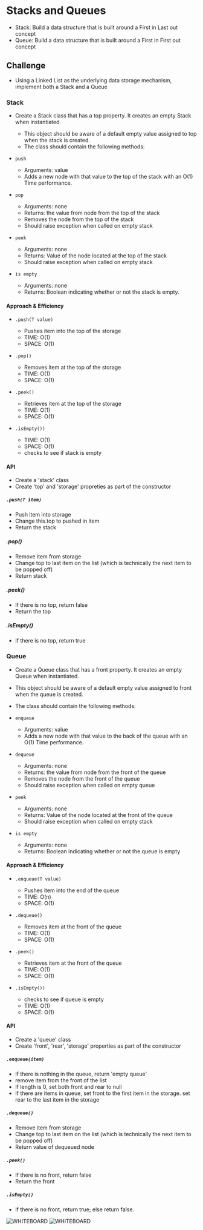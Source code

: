 # Stacks and Queues
<!-- Short summary or background information -->
- Stack: Build a data structure that is built around a First in Last out concept
- Queue: Build a data structure that is built around a First in First out concept

## Challenge
<!-- Description of the challenge -->
- Using a Linked List as the underlying data storage mechanism, implement both a Stack and a Queue

### Stack

- Create a Stack class that has a top property. It creates an empty Stack when instantiated.
  - This object should be aware of a default empty value assigned to top when the stack is created.
  - The class should contain the following methods:
- `push`
  - Arguments: value
  - Adds a new node with that value to the top of the stack with an O(1) Time performance.
- `pop`
  - Arguments: none
  - Returns: the value from node from the top of the stack
  - Removes the node from the top of the stack
  - Should raise exception when called on empty stack

- `peek`
  - Arguments: none
  - Returns: Value of the node located at the top of the stack
  - Should raise exception when called on empty stack

- `is empty`
  - Arguments: none
  - Returns: Boolean indicating whether or not the stack is empty.

#### Approach & Efficiency
<!-- What approach did you take? Why? What is the Big O space/time for this approach? -->

- `.push(T value)`
  - Pushes item into the top of the storage
  - TIME: O(1)
  - SPACE: O(1)

- `.pop()`
  - Removes item at the top of the storage
  - TIME: O(1)
  - SPACE: O(1)

- `.peek()`
  - Retrieves item at the top of the storage
  - TIME: O(1)
  - SPACE: O(1)

- `.isEmpty())`
  - TIME: O(1)
  - SPACE: O(1)
  - checks to see if stack is empty

#### API
<!-- Description of each method publicly available to your Linked List -->

- Create a 'stack' class
- Create 'top' and 'storage' propreties as part of the constructor

##### `.push(T item)`

- Push item into storage
- Change this.top to pushed in item
- Return the stack

##### .pop()

- Remove item from storage
- Change top to last item on the list (which is technically the next item to be popped off)
- Return stack

##### .peek()

- If there is no top, return false
- Return the top

##### .isEmpty()

- If there is no top, return true

### Queue

- Create a Queue class that has a front property. It creates an empty Queue when instantiated.
- This object should be aware of a default empty value assigned to front when the queue is created.
- The class should contain the following methods:
- `enqueue`
  - Arguments: value
  - Adds a new node with that value to the back of the queue with an O(1) Time performance.

- `dequeue`
  - Arguments: none
  - Returns: the value from node from the front of the queue
  - Removes the node from the front of the queue
  - Should raise exception when called on empty queue

- `peek`
  - Arguments: none
  - Returns: Value of the node located at the front of the queue
  - Should raise exception when called on empty stack

- `is empty`
  - Arguments: none
  - Returns: Boolean indicating whether or not the queue is empty

#### Approach & Efficiency

- `.enqueue(T value)`
  - Pushes item into the end of the queue
  - TIME: O(n)
  - SPACE: O(1)

- `.dequeue()`
  - Removes item at the front of the queue
  - TIME: O(1)
  - SPACE: O(1)

- `.peek()`
  - Retrieves item at the front of the queue
  - TIME: O(1)
  - SPACE: O(1)

- `.isEmpty())`
  - checks to see if queue is empty
  - TIME: O(1)
  - SPACE: O(1)

#### API

- Create a 'queue' class
- Create 'front', 'rear', 'storage' properties as part of the constructor

##### `.enqueue(item)`

- If there is nothing in the queue, return 'empty queue'
- remove item from the front of the list
- If length is 0, set both front and rear to null
- If there are items in queue, set front to the first item in the storage. set rear to the last item in the storage

##### `.dequeue()`

- Remove item from storage
- Change top to last item on the list (which is technically the next item to be popped off)
- Return value of dequeued node

##### `.peek()`

- If there is no front, return false
- Return the front

##### `.isEmpty()`

- If there is no front, return true; else return false.

![WHITEBOARD](../assets/stack.png)
![WHITEBOARD](../assets/queue.png)
